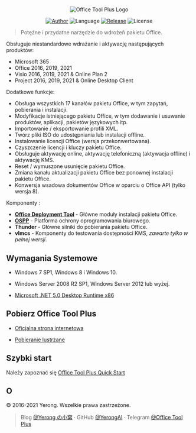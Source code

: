 #

<p align="center">
<img alt="Office Tool Plus Logo" src="https://otp.landian.vip/static/images/logo.png"/>
</p>

<p align="center">
<a href="https://www.coolhub.top/" target="_blank"><img alt="Author" src="https://img.shields.io/badge/Author-Yerong-blue?style=flat-square"/></a>
<img alt="Language" src="https://img.shields.io/badge/Language-C%23-green?style=flat-square"/>
<a href="https://otp.landian.vip/" target="_blank"><img alt="Release" src="https://img.shields.io/github/v/release/YerongAI/Office-Tool?style=flat-square"/></a>
<img alt="License" src="https://img.shields.io/github/license/YerongAI/Office-Tool?style=flat-square"/>
</p>

> Potężne i przydatne narzędzie do wdrożeń pakietu Office.

Obsługuje niestandardowe wdrażanie i aktywację następujących produktów:

- Microsoft 365
- Office 2016, 2019, 2021
- Visio 2016, 2019, 2021 & Online Plan 2
- Project 2016, 2019, 2021 & Online Desktop Client

Dodatkowe funkcje:

- Obsługa wszystkich 17 kanałów pakietu Office, w tym zapytań, pobierania i instalacji.
- Modyfikacje istniejącego pakietu Office, w tym dodawanie i usuwanie produktów, aplikacji, pakietów językowych itp.
- Importowanie / eksportowanie profili XML.
- Twórz pliki ISO do udostępniania lub instalacji offline.
- Instalowanie licencji Office (wersja przekonwertowana).
- Czyszczenie licencji i kluczy pakietu Office.
- Obsługuje aktywację online, aktywację telefoniczną (aktywacja offline) i aktywację KMS.
- Reset / wymuszone usunięcie pakietu Office.
- Zmiana kanału aktualizacji pakietu Office bez ponownej instalacji pakietu Office.
- Konwersja wsadowa dokumentów Office w oparciu o Office API (tylko wersja 8).

Komponenty :

- **[Office Deployment Tool](https://docs.microsoft.com/pl-pl/deployoffice/overview-office-deployment-tool)** - Główne moduły instalacji pakietu Office.
- **[OSPP](https://docs.microsoft.com/pl-pl/DeployOffice/vlactivation/tools-to-manage-volume-activation-of-office)** - Platforma ochrony oprogramowania biurowego.
- **Thunder** - Główne silniki do pobierania pakietu Office.
- **vlmcs** - Komponenty do testowania dostępności KMS, *zawarte tylko w pełnej wersji*.

## Wymagania Systemowe

- Windows 7 SP1, Windows 8 i Windows 10.
- Windows Server 2008 R2 SP1, Windows Server 2012 lub wyżej.

- [Microsoft .NET 5.0 Desktop Runtime x86](https://dotnet.microsoft.com/download/dotnet/current/runtime)

## Pobierz Office Tool Plus

- [Oficjalna strona internetowa](https://otp.landian.vip/)

- [Pobieranie lustrzane](https://download.coolhub.top/)

## Szybki start

Należy zapoznać się [Office Tool Plus Quick Start](https://github.com/YerongAI/Office-Tool/wiki/Office-Tool-Plus-Quick-Start)

## O

© 2016-2021 Yerong. Wszelkie prawa zastrzeżone.

> Blog [@Yerong の小窝](https://www.coolhub.top/) · GitHub [@YerongAI](https://github.com/YerongAI) · Telegram [@Office Tool Plus](https://t.me/otp_channel)
